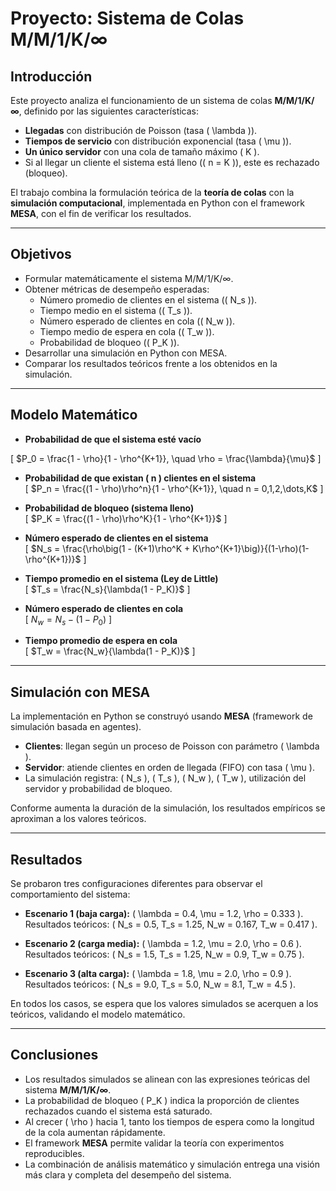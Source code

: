# Proyecto: Sistema de Colas M/M/1/K/∞

## Introducción
Este proyecto analiza el funcionamiento de un sistema de colas **M/M/1/K/∞**, definido por las siguientes características:  

- **Llegadas** con distribución de Poisson (tasa \( \lambda \)).  
- **Tiempos de servicio** con distribución exponencial (tasa \( \mu \)).  
- **Un único servidor** con una cola de tamaño máximo \( K \).  
- Si al llegar un cliente el sistema está lleno (\( n = K \)), este es rechazado (bloqueo).  

El trabajo combina la formulación teórica de la **teoría de colas** con la **simulación computacional**, implementada en Python con el framework **MESA**, con el fin de verificar los resultados.

---

## Objetivos
- Formular matemáticamente el sistema M/M/1/K/∞.  
- Obtener métricas de desempeño esperadas:  
  - Número promedio de clientes en el sistema (\( N_s \)).  
  - Tiempo medio en el sistema (\( T_s \)).  
  - Número esperado de clientes en cola (\( N_w \)).  
  - Tiempo medio de espera en cola (\( T_w \)).  
  - Probabilidad de bloqueo (\( P_K \)).  
- Desarrollar una simulación en Python con MESA.  
- Comparar los resultados teóricos frente a los obtenidos en la simulación.  

---

## Modelo Matemático

- **Probabilidad de que el sistema esté vacío**
   
\[
$P_0 = \frac{1 - \rho}{1 - \rho^{K+1}}, \quad \rho = \frac{\lambda}{\mu}$
\]

- **Probabilidad de que existan \( n \) clientes en el sistema**  
\[
$P_n = \frac{(1 - \rho)\rho^n}{1 - \rho^{K+1}}, \quad n = 0,1,2,\dots,K$
\]

- **Probabilidad de bloqueo (sistema lleno)**  
\[
$P_K = \frac{(1 - \rho)\rho^K}{1 - \rho^{K+1}}$
\]

- **Número esperado de clientes en el sistema**  
\[
$N_s = \frac{\rho\big(1 - (K+1)\rho^K + K\rho^{K+1}\big)}{(1-\rho)(1-\rho^{K+1})}$
\]

- **Tiempo promedio en el sistema (Ley de Little)**  
\[
$T_s = \frac{N_s}{\lambda(1 - P_K)}$
\]

- **Número esperado de clientes en cola**  
\[
$N_w = N_s - (1 - P_0)$
\]

- **Tiempo promedio de espera en cola**  
\[
$T_w = \frac{N_w}{\lambda(1 - P_K)}$
\]

---

## Simulación con MESA
La implementación en Python se construyó usando **MESA** (framework de simulación basada en agentes).  

- **Clientes**: llegan según un proceso de Poisson con parámetro \( \lambda \).  
- **Servidor**: atiende clientes en orden de llegada (FIFO) con tasa \( \mu \).  
- La simulación registra: \( N_s \), \( T_s \), \( N_w \), \( T_w \), utilización del servidor y probabilidad de bloqueo.  

Conforme aumenta la duración de la simulación, los resultados empíricos se aproximan a los valores teóricos.

---

## Resultados
Se probaron tres configuraciones diferentes para observar el comportamiento del sistema:

- **Escenario 1 (baja carga):** \( \lambda = 0.4, \mu = 1.2, \rho = 0.333 \).  
  Resultados teóricos: \( N_s = 0.5, T_s = 1.25, N_w = 0.167, T_w = 0.417 \).  

- **Escenario 2 (carga media):** \( \lambda = 1.2, \mu = 2.0, \rho = 0.6 \).  
  Resultados teóricos: \( N_s = 1.5, T_s = 1.25, N_w = 0.9, T_w = 0.75 \).  

- **Escenario 3 (alta carga):** \( \lambda = 1.8, \mu = 2.0, \rho = 0.9 \).  
  Resultados teóricos: \( N_s = 9.0, T_s = 5.0, N_w = 8.1, T_w = 4.5 \).  

En todos los casos, se espera que los valores simulados se acerquen a los teóricos, validando el modelo matemático.

---

## Conclusiones
- Los resultados simulados se alinean con las expresiones teóricas del sistema **M/M/1/K/∞**.  
- La probabilidad de bloqueo \( P_K \) indica la proporción de clientes rechazados cuando el sistema está saturado.  
- Al crecer \( \rho \) hacia 1, tanto los tiempos de espera como la longitud de la cola aumentan rápidamente.  
- El framework **MESA** permite validar la teoría con experimentos reproducibles.  
- La combinación de análisis matemático y simulación entrega una visión más clara y completa del desempeño del sistema.  

